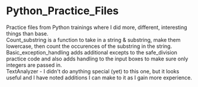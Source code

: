 # Python_Practice_Files
Practice files from Python trainings where I did more, different, interesting things than base.  
Count_substring is a function to take in a string & substring, make them lowercase, then count the occurences of the substring in the string.  
Basic_exception_handling adds additional excepts to the safe_division practice code and also adds handling to the input boxes to make sure only integers are passed in.  
TextAnalyzer - I didn't do anything special (yet) to this one, but it looks useful and I have noted additions I can make to it as I gain more experience.  
